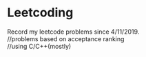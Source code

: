 # Leetcoding
Record my leetcode problems since 4/11/2019.  
//problems based on acceptance ranking  
//using C/C++(mostly)
